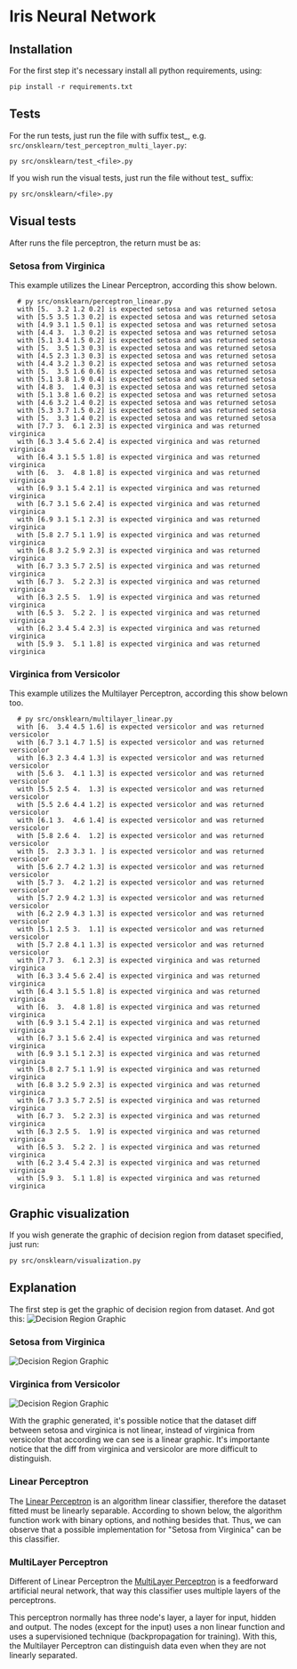 # Iris Neural Network

## Installation
For the first step it's necessary install all python requirements, using:
```
pip install -r requirements.txt
```

## Tests
For the run tests, just run the file with suffix test_, e.g. `src/onsklearn/test_perceptron_multi_layer.py`:
```
py src/onsklearn/test_<file>.py
```

If you wish run the visual tests, just run the file without test_ suffix:
```
py src/onsklearn/<file>.py
```

## Visual tests
After runs the file perceptron, the return must be as:

### Setosa from Virginica 
This example utilizes the Linear Perceptron, according this show belown.
```
  # py src/onsklearn/perceptron_linear.py
  with [5.  3.2 1.2 0.2] is expected setosa and was returned setosa
  with [5.5 3.5 1.3 0.2] is expected setosa and was returned setosa
  with [4.9 3.1 1.5 0.1] is expected setosa and was returned setosa
  with [4.4 3.  1.3 0.2] is expected setosa and was returned setosa
  with [5.1 3.4 1.5 0.2] is expected setosa and was returned setosa
  with [5.  3.5 1.3 0.3] is expected setosa and was returned setosa
  with [4.5 2.3 1.3 0.3] is expected setosa and was returned setosa
  with [4.4 3.2 1.3 0.2] is expected setosa and was returned setosa
  with [5.  3.5 1.6 0.6] is expected setosa and was returned setosa
  with [5.1 3.8 1.9 0.4] is expected setosa and was returned setosa
  with [4.8 3.  1.4 0.3] is expected setosa and was returned setosa
  with [5.1 3.8 1.6 0.2] is expected setosa and was returned setosa
  with [4.6 3.2 1.4 0.2] is expected setosa and was returned setosa
  with [5.3 3.7 1.5 0.2] is expected setosa and was returned setosa
  with [5.  3.3 1.4 0.2] is expected setosa and was returned setosa
  with [7.7 3.  6.1 2.3] is expected virginica and was returned virginica
  with [6.3 3.4 5.6 2.4] is expected virginica and was returned virginica
  with [6.4 3.1 5.5 1.8] is expected virginica and was returned virginica
  with [6.  3.  4.8 1.8] is expected virginica and was returned virginica
  with [6.9 3.1 5.4 2.1] is expected virginica and was returned virginica
  with [6.7 3.1 5.6 2.4] is expected virginica and was returned virginica
  with [6.9 3.1 5.1 2.3] is expected virginica and was returned virginica
  with [5.8 2.7 5.1 1.9] is expected virginica and was returned virginica
  with [6.8 3.2 5.9 2.3] is expected virginica and was returned virginica
  with [6.7 3.3 5.7 2.5] is expected virginica and was returned virginica
  with [6.7 3.  5.2 2.3] is expected virginica and was returned virginica
  with [6.3 2.5 5.  1.9] is expected virginica and was returned virginica
  with [6.5 3.  5.2 2. ] is expected virginica and was returned virginica
  with [6.2 3.4 5.4 2.3] is expected virginica and was returned virginica
  with [5.9 3.  5.1 1.8] is expected virginica and was returned virginica
```

### Virginica from Versicolor
This example utilizes the Multilayer Perceptron, according this show belown too.
```
  # py src/onsklearn/multilayer_linear.py
  with [6.  3.4 4.5 1.6] is expected versicolor and was returned versicolor
  with [6.7 3.1 4.7 1.5] is expected versicolor and was returned versicolor
  with [6.3 2.3 4.4 1.3] is expected versicolor and was returned versicolor
  with [5.6 3.  4.1 1.3] is expected versicolor and was returned versicolor
  with [5.5 2.5 4.  1.3] is expected versicolor and was returned versicolor
  with [5.5 2.6 4.4 1.2] is expected versicolor and was returned versicolor
  with [6.1 3.  4.6 1.4] is expected versicolor and was returned versicolor
  with [5.8 2.6 4.  1.2] is expected versicolor and was returned versicolor
  with [5.  2.3 3.3 1. ] is expected versicolor and was returned versicolor
  with [5.6 2.7 4.2 1.3] is expected versicolor and was returned versicolor
  with [5.7 3.  4.2 1.2] is expected versicolor and was returned versicolor
  with [5.7 2.9 4.2 1.3] is expected versicolor and was returned versicolor
  with [6.2 2.9 4.3 1.3] is expected versicolor and was returned versicolor
  with [5.1 2.5 3.  1.1] is expected versicolor and was returned versicolor
  with [5.7 2.8 4.1 1.3] is expected versicolor and was returned versicolor
  with [7.7 3.  6.1 2.3] is expected virginica and was returned virginica
  with [6.3 3.4 5.6 2.4] is expected virginica and was returned virginica
  with [6.4 3.1 5.5 1.8] is expected virginica and was returned virginica
  with [6.  3.  4.8 1.8] is expected virginica and was returned virginica
  with [6.9 3.1 5.4 2.1] is expected virginica and was returned virginica
  with [6.7 3.1 5.6 2.4] is expected virginica and was returned virginica
  with [6.9 3.1 5.1 2.3] is expected virginica and was returned virginica
  with [5.8 2.7 5.1 1.9] is expected virginica and was returned virginica
  with [6.8 3.2 5.9 2.3] is expected virginica and was returned virginica
  with [6.7 3.3 5.7 2.5] is expected virginica and was returned virginica
  with [6.7 3.  5.2 2.3] is expected virginica and was returned virginica
  with [6.3 2.5 5.  1.9] is expected virginica and was returned virginica
  with [6.5 3.  5.2 2. ] is expected virginica and was returned virginica
  with [6.2 3.4 5.4 2.3] is expected virginica and was returned virginica
  with [5.9 3.  5.1 1.8] is expected virginica and was returned virginica
```

## Graphic visualization
If you wish generate the graphic of decision region from dataset specified, just run:
```
py src/onsklearn/visualization.py
```

## Explanation
The first step is get the graphic of decision region from dataset. And got this:
![Decision Region Graphic](./samples/decision_region.png)

### Setosa from Virginica
![Decision Region Graphic](./samples/linear_graphic.png)
### Virginica from Versicolor
![Decision Region Graphic](./samples/not_linear_graphic.png)

With the graphic generated, it's possible notice that the dataset diff between setosa and virginica is not linear, instead of virginica from versicolor that according we can see is a linear graphic. It's importante notice that the diff from virginica and versicolor are more difficult to distinguish. 

### Linear Perceptron
The [Linear Perceptron](https://en.wikipedia.org/wiki/Perceptron) is an algorithm linear classifier, therefore the dataset fitted must be linearly separable. According to shown below, the algorithm function work with binary options, and nothing besides that. Thus, we can observe that a possible implementation for "Setosa from Virginica" can be this classifier.

### MultiLayer Perceptron
Different of Linear Perceptron the [MultiLayer Perceptron](https://en.wikipedia.org/wiki/Multilayer_perceptron) is a feedforward artificial neural network, that way this classifier uses multiple layers of the perceptrons.

This perceptron normally has three node's layer, a layer for input, hidden and output. The nodes (except for the input) uses a non linear function and uses a supervisioned technique (backpropagation for training). With this, the Multilayer Perceptron can distinguish data even when they are not linearly separated.
